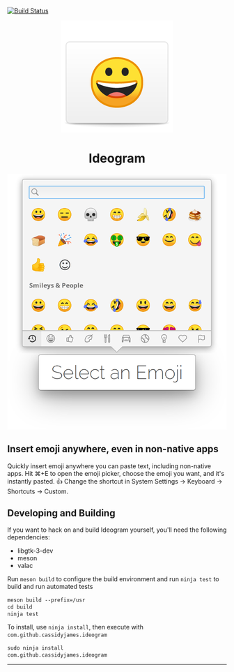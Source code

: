 [![Build Status](https://travis-ci.com/cassidyjames/ideogram.svg?branch=master)](https://travis-ci.com/cassidyjames/ideogram)

<p align="center">
  <img src="data/icons/128.svg" alt="Icon" />
</p>
<h1 align="center">Ideogram</h1>
<!--p align="center">
  <a href="https://appcenter.elementary.io/com.github.cassidyjames.ideogram"><img src="https://appcenter.elementary.io/badge.svg?new" alt="Get it on AppCenter" /></a>
</p-->

![Screenshot](data/screenshot.png?raw=true)

## Insert emoji anywhere, even in non-native apps

Quickly insert emoji anywhere you can paste text, including non-native apps. Hit ⌘+E to open the emoji picker, choose the emoji you want, and it's instantly pasted. 👍 Change the shortcut in System Settings → Keyboard → Shortcuts → Custom.

<!--
## Made for [elementary OS](https://elementary.io)

Ideogram is designed and developed on and for [elementary OS](https://elementary.io). Purchasing through AppCenter directly supports the development and ensures instant updates straight from me. Get it on AppCenter for the best experience.

[![Get it on AppCenter](https://appcenter.elementary.io/badge.svg)](https://appcenter.elementary.io/com.github.cassidyjames.ideogram)

Versions of Ideogram may have been built and made available elsewhere by third-parties. These builds may have modifications or changes and **are not provided nor supported by me**. The only supported version is distributed via AppCenter on elementary OS.
-->

## Developing and Building

If you want to hack on and build Ideogram yourself, you'll need the following dependencies:

* libgtk-3-dev
* meson
* valac

Run `meson build` to configure the build environment and run `ninja test` to build and run automated tests

    meson build --prefix=/usr
    cd build
    ninja test

To install, use `ninja install`, then execute with `com.github.cassidyjames.ideogram`

    sudo ninja install
    com.github.cassidyjames.ideogram

-----

<!--
[![Get it on AppCenter](https://appcenter.elementary.io/badge.svg)](https://appcenter.elementary.io/com.github.cassidyjames.ideogram)
-->
